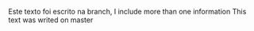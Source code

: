 Este texto foi escrito na branch, I include more than one information
This text was writed on master
